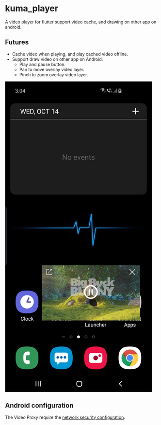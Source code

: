 # kuma_player

A video player for flutter support video cache, and drawing on other app on android.

## Futures

- Cache video when playing, and play cached video offline.
- Support draw video on other app on Android.
    - Play and pause button.
    - Pan to move overlay video layer.
    - Pinch to zoom overlay video layer.

![Screenshot](pics/Screenshot.jpg)

## Android configuration

The Video Proxy require the [network security configuration](https://developer.android.com/training/articles/security-config).

